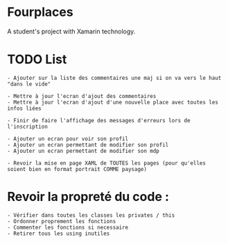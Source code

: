﻿# Fourplaces
A student's project with Xamarin technology.

# TODO List
    - Ajouter sur la liste des commentaires une maj si on va vers le haut "dans le vide"

    - Mettre à jour l'ecran d'ajout des commentaires
    - Mettre à jour l'ecran d'ajout d'une nouvelle place avec toutes les infos liées

    - Finir de faire l'affichage des messages d'erreurs lors de l'inscription

    - Ajouter un ecran pour voir son profil
    - Ajouter un ecran permettant de modifier son profil
    - Ajouter un ecran permettant de modifier son mdp

    - Revoir la mise en page XAML de TOUTES les pages (pour qu'elles soient bien en format portrait COMME paysage)


# Revoir la propreté du code :
    - Vérifier dans toutes les classes les privates / this
    - Ordonner proprement les fonctions
    - Commenter les fonctions si necessaire
    - Retirer tous les using inutiles
